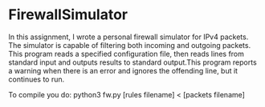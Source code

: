 # FirewallSimulator
In this assignment, I wrote a personal firewall simulator for IPv4 packets. The simulator is capable of filtering both incoming and outgoing packets. This program reads a specified configuration file, then reads lines from standard input and outputs results to standard output.This program reports a warning when there is an error and ignores the offending line, but it continues to run.

To compile you do:
python3 fw.py [rules filename] < [packets filename]

